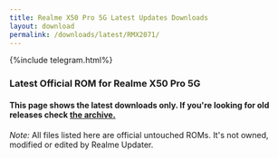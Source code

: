 ```yaml
---
title: Realme X50 Pro 5G Latest Updates Downloads
layout: download
permalink: /downloads/latest/RMX2071/
---
```

<script>
    $(document).ready(function () {
        loadLatest("RMX2071");
    });
</script>

{%include telegram.html%}

<div class="col-12 mx-auto">
    <h3 class="title bg-light p-2 rounded">Latest Official ROM for Realme X50 Pro 5G</h3>
    <h4>This page shows the latest downloads only. If you're looking for old releases check
        <a href="/downloads/archive/RMX2071/">the archive.</a></h4>
    <p><i>Note: </i>All files listed here are official untouched ROMs.
        It's not owned, modified or edited by Realme Updater.</p>
    <div id="downloads">
    </div>
</div>